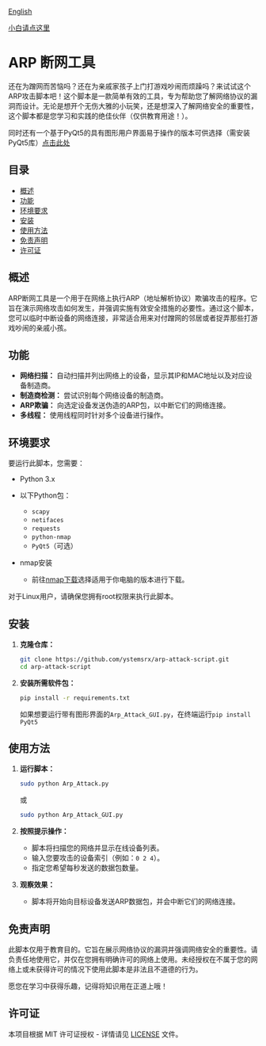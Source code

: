 [English](README.md)

[小白请点这里](docs/README_GUI.zh.md)

# ARP 断网工具

还在为蹭网而苦恼吗？还在为亲戚家孩子上门打游戏吵闹而烦躁吗？来试试这个ARP攻击脚本吧！这个脚本是一款简单有效的工具，专为帮助您了解网络协议的漏洞而设计。无论是想开个无伤大雅的小玩笑，还是想深入了解网络安全的重要性，这个脚本都是您学习和实践的绝佳伙伴（仅供教育用途！）。

同时还有一个基于PyQt5的具有图形用户界面易于操作的版本可供选择（需安装PyQt5库）[点击此处](GUI_Version)

## 目录

- [概述](#概述)
- [功能](#功能)
- [环境要求](#环境要求)
- [安装](#安装)
- [使用方法](#使用方法)
- [免责声明](#免责声明)
- [许可证](#许可证)

## 概述

ARP断网工具是一个用于在网络上执行ARP（地址解析协议）欺骗攻击的程序。它旨在演示网络攻击如何发生，并强调实施有效安全措施的必要性。通过这个脚本，您可以临时中断设备的网络连接，非常适合用来对付蹭网的邻居或者捉弄那些打游戏吵闹的亲戚小孩。

## 功能

- **网络扫描：** 自动扫描并列出网络上的设备，显示其IP和MAC地址以及对应设备制造商。
- **制造商检测：** 尝试识别每个网络设备的制造商。
- **ARP欺骗：** 向选定设备发送伪造的ARP包，以中断它们的网络连接。
- **多线程：** 使用线程同时针对多个设备进行操作。

## 环境要求

要运行此脚本，您需要：

- Python 3.x
- 以下Python包：
  - `scapy`
  - `netifaces`
  - `requests`
  - `python-nmap`
  - `PyQt5`（可选）

- nmap安装
  - 前往[nmap下载](https://nmap.org/download.html)选择适用于你电脑的版本进行下载。

对于Linux用户，请确保您拥有root权限来执行此脚本。

## 安装

1. **克隆仓库：**
   ```bash
   git clone https://github.com/ystemsrx/arp-attack-script.git
   cd arp-attack-script
   ```

2. **安装所需软件包：**
   ```bash
   pip install -r requirements.txt
   ```
   如果想要运行带有图形界面的`Arp_Attack_GUI.py`，在终端运行`pip install PyQt5`

## 使用方法

1. **运行脚本：**
   ```bash
   sudo python Arp_Attack.py
   ```
   或
   ```bash
   sudo python Arp_Attack_GUI.py
   ```

3. **按照提示操作：**
   - 脚本将扫描您的网络并显示在线设备列表。
   - 输入您要攻击的设备索引（例如：`0 2 4`）。
   - 指定您希望每秒发送的数据包数量。

4. **观察效果：**
   - 脚本将开始向目标设备发送ARP数据包，并会中断它们的网络连接。

## 免责声明

此脚本仅用于教育目的。它旨在展示网络协议的漏洞并强调网络安全的重要性。请负责任地使用它，并仅在您拥有明确许可的网络上使用。未经授权在不属于您的网络上或未获得许可的情况下使用此脚本是非法且不道德的行为。

愿您在学习中获得乐趣，记得将知识用在正道上哦！

## 许可证

本项目根据 MIT 许可证授权 - 详情请见 [LICENSE](LICENSE) 文件。
